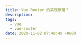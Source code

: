 ```yaml
---
title: Vue Router 的实现原理？
description:
tags:
  - vue
  - vue-router
date: 2020-11-02 07:48:49 +0800
---
```


